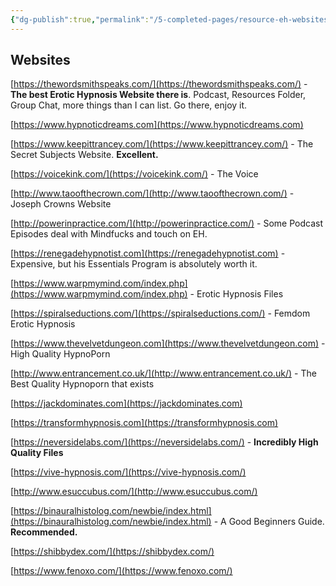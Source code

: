 ```yaml
---
{"dg-publish":true,"permalink":"/5-completed-pages/resource-eh-websites/","dgHomeLink":true,"dgPassFrontmatter":false}
---
```



## Websites

[https://thewordsmithspeaks.com/](https://thewordsmithspeaks.com/) - **The best Erotic Hypnosis Website there is**. Podcast, Resources Folder, Group Chat, more things than I can list. Go there, enjoy it.

[https://www.hypnoticdreams.com](https://www.hypnoticdreams.com)

[https://www.keepittrancey.com/](https://www.keepittrancey.com/) - The Secret Subjects Website. **Excellent.**

[https://voicekink.com/](https://voicekink.com/) - The Voice

[http://www.taoofthecrown.com/](http://www.taoofthecrown.com/) - Joseph Crowns Website

[http://powerinpractice.com/](http://powerinpractice.com/) - Some Podcast Episodes deal with Mindfucks and touch on EH.

[https://renegadehypnotist.com](https://renegadehypnotist.com) - Expensive, but his Essentials Program is absolutely worth it.

[https://www.warpmymind.com/index.php](https://www.warpmymind.com/index.php) - Erotic Hypnosis Files

[https://spiralseductions.com/](https://spiralseductions.com/) - Femdom Erotic Hypnosis

[https://www.thevelvetdungeon.com](https://www.thevelvetdungeon.com) - High Quality HypnoPorn

[http://www.entrancement.co.uk/](http://www.entrancement.co.uk/) - The Best Quality Hypnoporn that exists

[https://jackdominates.com](https://jackdominates.com)

[https://transformhypnosis.com](https://transformhypnosis.com)

[https://neversidelabs.com/](https://neversidelabs.com/) - **Incredibly High Quality Files**

[https://vive-hypnosis.com/](https://vive-hypnosis.com/)

[http://www.esuccubus.com/](http://www.esuccubus.com/)

[https://binauralhistolog.com/newbie/index.html](https://binauralhistolog.com/newbie/index.html) - A Good Beginners Guide. **Recommended.**

[https://shibbydex.com/](https://shibbydex.com/)

[https://www.fenoxo.com/](https://www.fenoxo.com/)
